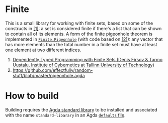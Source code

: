 # Finite

This is a small library for working with finite sets, based on some of the constructs in [\[1\]][1]: a set is considered finite if there's a list that can be shown to contain all of its elements. A form of the finite pigeonhole theorem is implemented in [`Finite.Pigeonhole`](src/Finite/Pigeonhole.agda) (with code based on [\[2\]][2]): any vector that has more elements than the total number in a finite set must have at least one element at two different indices.

1. [Dependently Typed Programming with Finite Sets (Denis Firsov & Tarmo Uustalu, Institute of Cybernetics at Tallinn University of Technology)][1]
2. https://github.com/effectfully/random-stuff/blob/master/pigeonhole.agda

[1]: http://firsov.ee/finset/finset.pdf
[2]: https://github.com/effectfully/random-stuff/blob/master/pigeonhole.agda

# How to build
Building requires the [Agda standard library](https://github.com/agda/agda-stdlib) to be installed and associated with the name `standard-libarary` in an Agda [`defaults` file](http://agda.readthedocs.io/en/v2.5.3/tools/package-system.html).
